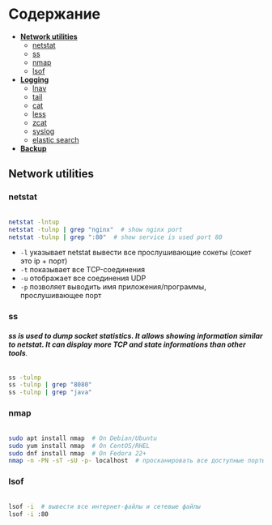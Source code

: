 # Содержание

+ [**Network utilities**](#Network#utilities)
    + [netstat](#netstat)
    + [ss](#ss)
    + [nmap](#nmap)
    + [lsof](#lsof)
+ [**Logging**](#Logging)
    + [lnav](lnav)
    + [tail](tail)
    + [cat](cat)
    + [less](less)
    + [zcat](zcat)
    + [syslog](syslog)
    + [elastic search](#elastic#search)
+ [**Backup**](#Backup)


## **Network utilities**

### netstat
######   
```bash
netstat -lntup
netstat -tulnp | grep "nginx"  # show nginx port
netstat -tulnp | grep ":80"  # show service is used port 80
```
* `-l` указывает netstat вывести все прослушивающие сокеты (сокет это ip + порт)
* `-t` показывает все TCP-соединения
* `-u` отображает все соединения UDP
* `-p` позволяет выводить имя приложения/программы, прослушивающее порт

### ss
###### **ss is used to dump socket statistics. It allows showing information similar to netstat. It can display more TCP and state informations than other tools**. 
```bash
ss -tulnp
ss -tulnp | grep "8080"
ss -tulnp | grep "java"
```

### nmap
###### 
```bash
sudo apt install nmap  # On Debian/Ubuntu
sudo yum install nmap  # On CentOS/RHEL
sudo dnf install nmap  # On Fedora 22+
nmap -n -PN -sT -sU -p- localhost  # просканировать все доступные порты на localhost
```

### lsof
######
```bash
lsof -i  # вывести все интернет-файлы и сетевые файлы
lsof -i :80
```
